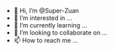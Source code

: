 - 👋 Hi, I’m @Super-Zuan
- 👀 I’m interested in ...
- 🌱 I’m currently learning ...
- 💞️ I’m looking to collaborate on ...
- 📫 How to reach me ...

<!---
Super-Zuan/Super-Zuan is a ✨ special ✨ repository because its `README.md` (this file) appears on your GitHub profile.
You can click the Preview link to take a look at your changes.
--->
